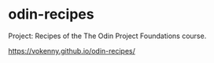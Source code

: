 # odin-recipes

Project: Recipes of the The Odin Project Foundations course.

https://vokenny.github.io/odin-recipes/
